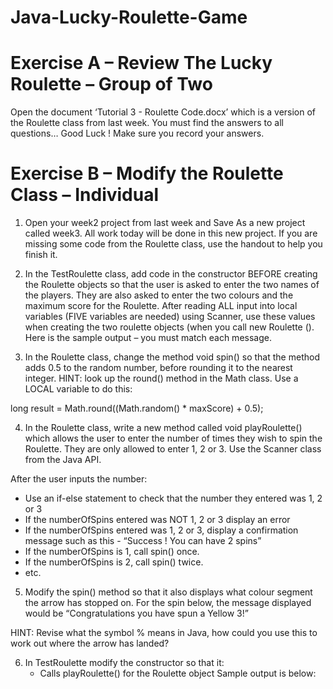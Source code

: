 # Java-Lucky-Roulette-Game

# Exercise A – Review The Lucky Roulette – Group of Two
Open the document ‘Tutorial 3 - Roulette Code.docx’ which is a version of the Roulette class from last week. You must find the answers to all questions… Good Luck ! Make sure you record your answers. 
 
# Exercise B – Modify the Roulette Class – Individual

1. Open your week2 project from last week and Save As a new project called week3. All work today will be done in this new project. If you are missing some code from the Roulette class, use the handout to help you finish it.

2. In the TestRoulette class, add code in the constructor BEFORE creating the Roulette objects so that the user is asked to enter the two names of the players. They are also asked to enter the two colours and the maximum score for the Roulette. After reading ALL input into local variables (FIVE variables are needed) using Scanner, use these values when creating the two roulette objects (when you call new Roulette (). Here is the sample output – you must match each message.

 



3. In the Roulette class, change the method void spin()  so that the method adds 0.5 to the random number, before rounding it to the nearest integer. HINT: look up the round() method in the Math class. Use a LOCAL variable to do this:

long result = Math.round((Math.random() * maxScore) + 0.5);

 
4. In the Roulette class, write a new method called void playRoulette() which allows the user to enter the number of times they wish to spin the Roulette. They are only allowed to enter 1, 2 or 3. Use the Scanner class from the Java API. 

After the user inputs the number:
-	Use an if-else statement to check that the number they entered was 1, 2 or 3
-	If the numberOfSpins entered was NOT 1, 2 or 3 display an error 
-	If the numberOfSpins entered was 1, 2 or 3, display a confirmation message such as this - “Success ! You can have 2 spins”
-	If the numberOfSpins is 1, call spin() once.
-	If the numberOfSpins is 2, call spin() twice.
-	etc.


5. Modify the spin() method so that it also displays what colour segment the arrow has stopped on.  For the spin below, the message displayed would be “Congratulations you have spun a Yellow 3!”

HINT: Revise what the symbol % means in Java, how could you use this to work out where the arrow has landed?  

 

6. In TestRoulette modify the constructor so that it:
	- Calls playRoulette() for the Roulette object
Sample output is below:
